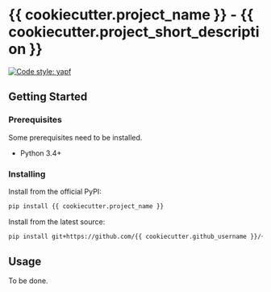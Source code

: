 # {{ cookiecutter.project_name }} - {{ cookiecutter.project_short_description }}

[![Code style: yapf](https://img.shields.io/badge/code%20style-yapf-blue)](https://github.com/google/yapf)

## Getting Started

### Prerequisites

Some prerequisites need to be installed.

- Python 3.4+

### Installing

Install from the official PyPI:

```sh
pip install {{ cookiecutter.project_name }}
```

Install from the latest source:

```sh
pip install git+https://github.com/{{ cookiecutter.github_username }}/{{ cookiecutter.project_name }}
```

## Usage

To be done.
